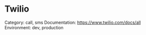 # Twilio

Category: call, sms
Documentation: https://www.twilio.com/docs/all
Environment: dev, production